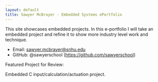 ```yaml
---
layout: default
title: Sawyer McBrayer - Embedded Systems ePortfolio
---
```


This site showcases embedded projects. In this e-portfolio I will take an embedded project and refine it to show more industry level work and technique.

- Email: sawyer.mcbrayer@snhu.edu
- GitHub: @sawyerschool (https://github.com/sawyerschool)

Featured Project for Review:

Embedded C input/calculation/actuation project.
